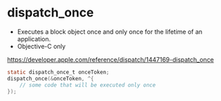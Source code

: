 # dispatch_once

* Executes a block object once and only once for the lifetime of an application.
* Objective-C only

https://developer.apple.com/reference/dispatch/1447169-dispatch_once

```objective-c
static dispatch_once_t onceToken;
dispatch_once(&onceToken, ^{
    // some code that will be executed only once
});
```
